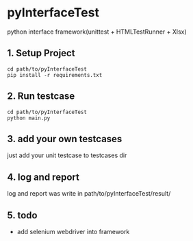 # pyInterfaceTest
python interface framework(unittest + HTMLTestRunner + Xlsx)


## 1. Setup Project
```
cd path/to/pyInterfaceTest
pip install -r requirements.txt
```

## 2. Run testcase
```
cd path/to/pyInterfaceTest
python main.py
```

## 3. add your own testcases
just add your unit testcase to testcases dir

## 4. log and report
log and report was write in path/to/pyInterfaceTest/result/

## 5. todo
- add selenium webdriver into framework
